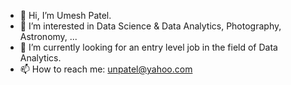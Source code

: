 - 👋 Hi, I’m Umesh Patel.
- 👀 I’m interested in Data Science & Data Analytics, Photography, Astronomy, ...
- 🌱 I’m currently looking for an entry level job in the field of Data Analytics.
- 📫 How to reach me: unpatel@yahoo.com

<!---
unpatel1/unpatel1 is a ✨ special ✨ repository because its `README.md` (this file) appears on your GitHub profile.
You can click the Preview link to take a look at your changes.
--->
